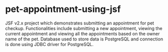 # pet-appointment-using-jsf
JSF v2.x project which demonstrates submitting an appointment for pet checkup. Functionalities include submitting a new appointment, viewing the current appointment and viewing all the appointments based on the owner name of the pet. Database used to store data is PostgreSQL and connection is done using JDBC driver for PostgreSQL.
